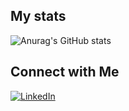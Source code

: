 
## My stats
![Anurag's GitHub stats](https://github-readme-stats.vercel.app/api?username=SahasT23&show=reviews,discussions_started,discussions_answered,prs_merged,prs_merged_percentage)

## Connect with Me
[![LinkedIn](https://img.shields.io/badge/-LinkedIn-blue?style=flat-square&logo=linkedin&logoColor=white)](https://www.linkedin.com/in/sahas-talasila-a90840244/)
